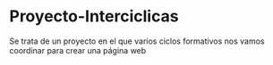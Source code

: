 # Proyecto-Interciclicas
Se trata de un proyecto en el que varios ciclos formativos nos vamos coordinar para crear una página web
